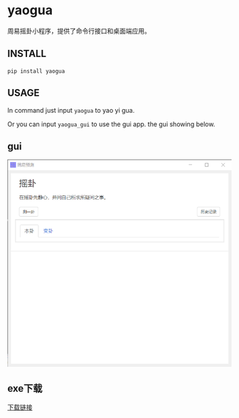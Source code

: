 # yaogua
周易摇卦小程序，提供了命令行接口和桌面端应用。

## INSTALL
```
pip install yaogua
```

## USAGE
In command just input `yaogua` to yao yi gua.

Or you can input `yaogua_gui` to use the gui app. the gui showing below.

## gui
![img](yaogua_gui.png)

## exe下载

[下载链接](https://1drv.ms/u/s!AuCYFvwp2KHMgo18rdSRLjpXHeucUg?e=wrU2qy)